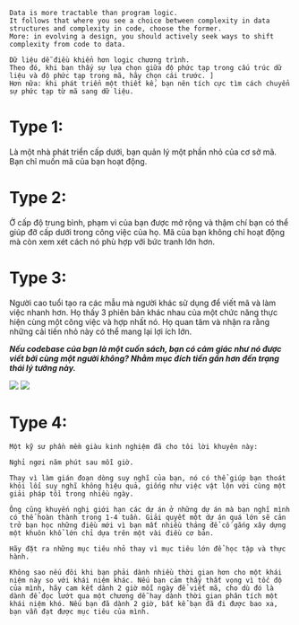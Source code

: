 ```
Data is more tractable than program logic.
It follows that where you see a choice between complexity in data structures and complexity in code, choose the former.
More: in evolving a design, you should actively seek ways to shift complexity from code to data.
```
```
Dữ liệu dễ điều khiển hơn logic chương trình.
Theo đó, khi bạn thấy sự lựa chọn giữa độ phức tạp trong cấu trúc dữ liệu và độ phức tạp trong mã, hãy chọn cái trước. ]
Hơn nữa: khi phát triển một thiết kế, bạn nên tích cực tìm cách chuyển sự phức tạp từ mã sang dữ liệu.
```
# Type 1:
Là một nhà phát triển cấp dưới, bạn quản lý một phần nhỏ của cơ sở mã. Bạn chỉ muốn mã của bạn hoạt động.

# Type 2:
Ở cấp độ trung bình, phạm vi của bạn được mở rộng và thậm chí bạn có thể giúp đỡ cấp dưới trong công việc của họ. 
Mã của bạn không chỉ hoạt động mà còn xem xét cách nó phù hợp với bức tranh lớn hơn.

# Type 3:
Người cao tuổi tạo ra các mẫu mà người khác sử dụng để viết mã và làm việc nhanh hơn. 
Họ thấy 3 phiên bản khác nhau của một chức năng thực hiện cùng một công việc và hợp nhất nó. 
Họ quan tâm và nhận ra rằng những cải tiến nhỏ này có thể mang lại lợi ích lớn.

***Nếu codebase của bạn là một cuốn sách, bạn có cảm giác như nó được viết bởi cùng một người không? Nhằm mục đích tiến gần hơn đến trạng thái lý tưởng này.***

![](https://media.licdn.com/dms/image/v2/D4E12AQHe-So5TSHRHg/article-inline_image-shrink_400_744/article-inline_image-shrink_400_744/0/1681395423137?e=2147483647&v=beta&t=03EObIp-bOR2cqvYeOop2JiX0aMC5dC5u8PDvrPpKRg)
![](https://camo.githubusercontent.com/a294987da04fca41c726c3581d0cfdb2eeb711346a2e8a23eb5dccec5c242ecd/68747470733a2f2f737562737461636b63646e2e636f6d2f696d6167652f66657463682f775f313435362c635f6c696d69742c665f776562702c715f6175746f3a676f6f642c666c5f6c6f7373792f6874747073253341253246253246737562737461636b2d706f73742d6d656469612e73332e616d617a6f6e6177732e636f6d2532467075626c6963253246696d6167657325324633303065316362302d393639312d343531362d383334322d6232353836353935623737315f3132383078313536322e676966)

# Type 4:
```
Một kỹ sư phần mềm giàu kinh nghiệm đã cho tôi lời khuyên này:

Nghỉ ngơi năm phút sau mỗi giờ.

Thay vì làm gián đoạn dòng suy nghĩ của bạn, nó có thể giúp bạn thoát khỏi lối suy nghĩ không hiệu quả, giống như việc vật lộn với cùng một giải pháp tồi trong nhiều ngày.

Ông cũng khuyến nghị giới hạn các dự án ở những dự án mà bạn nghĩ mình có thể hoàn thành trong 1-4 tuần. Giải quyết một dự án quá lớn sẽ cản trở bạn học những điều mới vì bạn mất nhiều tháng để cố gắng xây dựng một khuôn khổ lớn chỉ dựa trên một vài điều cơ bản.

Hãy đặt ra những mục tiêu nhỏ thay vì mục tiêu lớn để học tập và thực hành.

Không sao nếu đôi khi bạn phải dành nhiều thời gian hơn cho một khái niệm này so với khái niệm khác. Nếu bạn cảm thấy thất vọng vì tốc độ của mình, hãy cam kết dành 2 giờ mỗi ngày để viết mã, cho dù đó là dành để đọc lướt qua một chương dễ hay dành thời gian phân tích một khái niệm khó. Nếu bạn đã dành 2 giờ, bất kể bạn đã đi được bao xa, bạn vẫn đạt được mục tiêu của mình.
```
